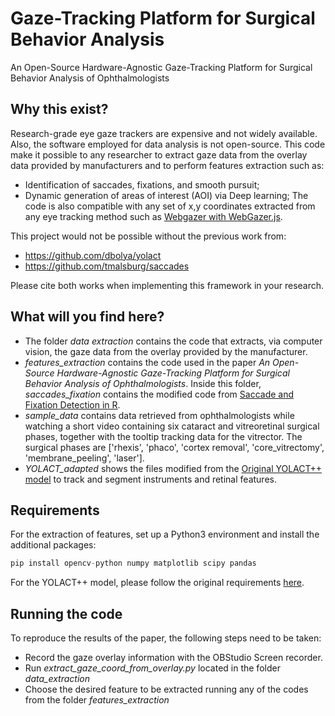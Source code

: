 # Gaze-Tracking Platform for Surgical Behavior Analysis
An Open-Source Hardware-Agnostic Gaze-Tracking Platform for Surgical Behavior Analysis of Ophthalmologists

## Why this exist?
Research-grade eye gaze trackers are expensive and not widely available. Also, the software employed for data analysis is not open-source. This code make it possible to any researcher to extract gaze data from the overlay data provided by manufacturers and to perform features extraction such as:
- Identification of saccades, fixations, and smooth pursuit;
- Dynamic generation of areas of interest (AOI) via Deep learning;
The code is also compatible with any set of x,y coordinates extracted from any eye tracking method such as [Webgazer with WebGazer.js](https://github.com/brownhci/WebGazer).

This project would not be possible without the previous work from:
- https://github.com/dbolya/yolact
- https://github.com/tmalsburg/saccades

Please cite both works when implementing this framework in your research.

## What will you find here?
- The folder *data extraction* contains the code that extracts, via computer vision, the gaze data from the overlay provided by the manufacturer. 
- *features_extraction* contains the code used in the paper *An Open-Source Hardware-Agnostic Gaze-Tracking Platform for Surgical Behavior Analysis of Ophthalmologists*. Inside this folder, *saccades_fixation* contains the modified code from [Saccade and Fixation Detection in R](https://github.com/tmalsburg/saccades).
- *sample_data* contains data retrieved from ophthalmologists while watching a short video containing six cataract and vitreoretinal surgical phases, together with the tooltip tracking data for the vitrector. The surgical phases are  ['rhexis', 'phaco', 'cortex removal', 'core_vitrectomy', 'membrane_peeling', 'laser'].
- *YOLACT_adapted* shows the files modified from the [Original YOLACT++ model](https://github.com/dbolya/yolact) to track and segment instruments and retinal features.

## Requirements
For the extraction of features, set up a Python3 environment and install the additional packages:
```python
pip install opencv-python numpy matplotlib scipy pandas
```
For the YOLACT++ model, please follow the original requirements [here](https://github.com/dbolya/yolact#installation).

## Running the code
To reproduce the results of the paper, the following steps need to be taken:
- Record the gaze overlay information with the OBStudio Screen recorder.
- Run *extract_gaze_coord_from_overlay.py* located in the folder *data_extraction*
- Choose the desired feature to be extracted running any of the codes from the folder *features_extraction*
